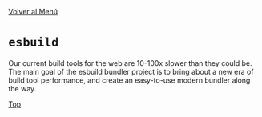 [Volver al Menú](root.md)

# `esbuild`

Our current build tools for the web are 10-100x slower than they could be. The main goal of the esbuild bundler project is to bring about a new era of build tool performance, and create an easy-to-use modern bundler along the way.




[Top](#esbuild)
